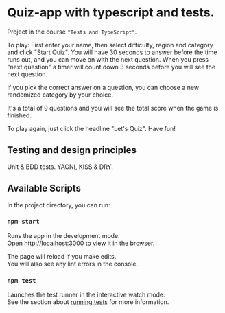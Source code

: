 # Quiz-app with typescript and tests.

Project in the course `"Tests and TypeScript"`.

To play: First enter your name, then select difficulty, region and category and click "Start Quiz".
You will have 30 seconds to answer before the time runs out, and you can move on with the next question.
When you press "next question" a timer will count down 3 seconds before you will see the next question.

If you pick the correct answer on a question, you can choose a new randomized category by your choice.

It's a total of 9 questions and you will see the total score when the game is finished.

To play again, just click the headline "Let's Quiz". Have fun!

## Testing and design principles

Unit & BDD tests. YAGNI, KISS & DRY.

## Available Scripts

In the project directory, you can run:

### `npm start`

Runs the app in the development mode.\
Open [http://localhost:3000](http://localhost:3000) to view it in the browser.

The page will reload if you make edits.\
You will also see any lint errors in the console.

### `npm test`

Launches the test runner in the interactive watch mode.\
See the section about [running tests](https://facebook.github.io/create-react-app/docs/running-tests) for more information.
